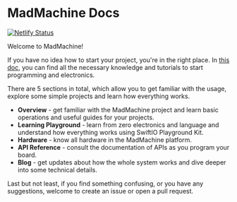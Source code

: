# MadMachine Docs

[![Netlify Status](https://api.netlify.com/api/v1/badges/4a321e31-e30b-4e1a-ba89-5afffd6dc7bf/deploy-status)](https://app.netlify.com/sites/madmachine-docs/deploys)

Welcome to MadMachine!

If you have no idea how to start your project, you're in the right place. In [this doc](https://docs.madmachine.io/), you can find all the necessary knowledge and tutorials to start programming and electronics. 

There are 5 sections in total, which allow you to get familiar with the usage, explore some simple projects and learn how everything works.

- **Overview** - get familiar with the MadMachine project and learn basic operations and useful guides for your projects.
- **Learning Playground** - learn from zero electronics and language and understand how everything works using SwiftIO Playground Kit.
- **Hardware** - know all hardware in the MadMachine platform.
- **API Reference** - consult the documentation of APIs as you program your board.
- **Blog** - get updates about how the whole system works and dive deeper into some technical details.

Last but not least, if you find something confusing, or you have any suggestions, welcome to create an issue or open a pull request. 
